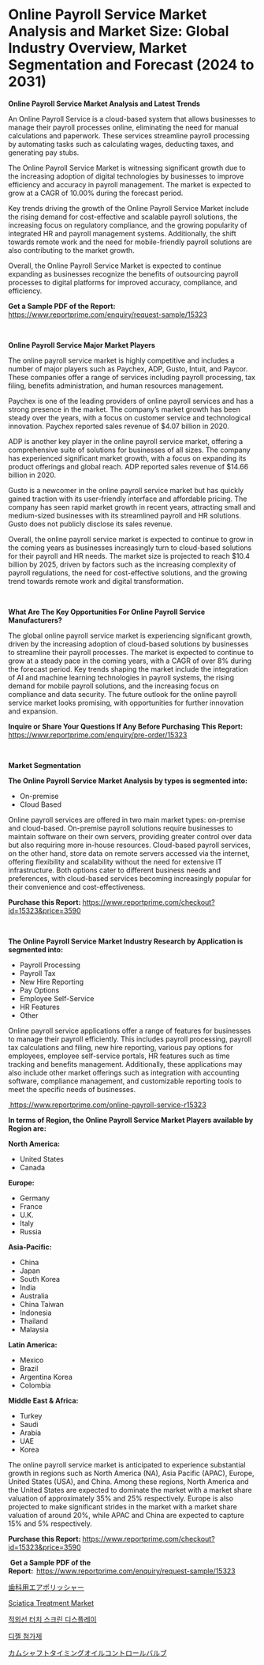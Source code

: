 <p><h1>Online Payroll Service Market Analysis and Market Size: Global Industry Overview, Market Segmentation and Forecast (2024 to 2031)</h1></p><p><strong>Online Payroll Service Market Analysis and Latest Trends</strong></p>
<p><p>An Online Payroll Service is a cloud-based system that allows businesses to manage their payroll processes online, eliminating the need for manual calculations and paperwork. These services streamline payroll processing by automating tasks such as calculating wages, deducting taxes, and generating pay stubs.</p><p>The Online Payroll Service Market is witnessing significant growth due to the increasing adoption of digital technologies by businesses to improve efficiency and accuracy in payroll management. The market is expected to grow at a CAGR of 10.00% during the forecast period.</p><p>Key trends driving the growth of the Online Payroll Service Market include the rising demand for cost-effective and scalable payroll solutions, the increasing focus on regulatory compliance, and the growing popularity of integrated HR and payroll management systems. Additionally, the shift towards remote work and the need for mobile-friendly payroll solutions are also contributing to the market growth.</p><p>Overall, the Online Payroll Service Market is expected to continue expanding as businesses recognize the benefits of outsourcing payroll processes to digital platforms for improved accuracy, compliance, and efficiency.</p></p>
<p><strong>Get a Sample PDF of the Report:&nbsp;</strong> <a href="https://www.reportprime.com/enquiry/request-sample/15323">https://www.reportprime.com/enquiry/request-sample/15323</a></p>
<p>&nbsp;</p>
<p><strong>Online Payroll Service Major Market Players</strong></p>
<p><p>The online payroll service market is highly competitive and includes a number of major players such as Paychex, ADP, Gusto, Intuit, and Paycor. These companies offer a range of services including payroll processing, tax filing, benefits administration, and human resources management.</p><p>Paychex is one of the leading providers of online payroll services and has a strong presence in the market. The company’s market growth has been steady over the years, with a focus on customer service and technological innovation. Paychex reported sales revenue of $4.07 billion in 2020.</p><p>ADP is another key player in the online payroll service market, offering a comprehensive suite of solutions for businesses of all sizes. The company has experienced significant market growth, with a focus on expanding its product offerings and global reach. ADP reported sales revenue of $14.66 billion in 2020.</p><p>Gusto is a newcomer in the online payroll service market but has quickly gained traction with its user-friendly interface and affordable pricing. The company has seen rapid market growth in recent years, attracting small and medium-sized businesses with its streamlined payroll and HR solutions. Gusto does not publicly disclose its sales revenue.</p><p>Overall, the online payroll service market is expected to continue to grow in the coming years as businesses increasingly turn to cloud-based solutions for their payroll and HR needs. The market size is projected to reach $10.4 billion by 2025, driven by factors such as the increasing complexity of payroll regulations, the need for cost-effective solutions, and the growing trend towards remote work and digital transformation.</p></p>
<p>&nbsp;</p>
<p><strong>What Are The Key Opportunities For Online Payroll Service Manufacturers?</strong></p>
<p><p>The global online payroll service market is experiencing significant growth, driven by the increasing adoption of cloud-based solutions by businesses to streamline their payroll processes. The market is expected to continue to grow at a steady pace in the coming years, with a CAGR of over 8% during the forecast period. Key trends shaping the market include the integration of AI and machine learning technologies in payroll systems, the rising demand for mobile payroll solutions, and the increasing focus on compliance and data security. The future outlook for the online payroll service market looks promising, with opportunities for further innovation and expansion.</p></p>
<p><strong>Inquire or Share Your Questions If Any Before Purchasing This Report:</strong> <a href="https://www.reportprime.com/enquiry/pre-order/15323">https://www.reportprime.com/enquiry/pre-order/15323</a></p>
<p>&nbsp;</p>
<p><strong>Market Segmentation</strong></p>
<p><strong>The Online Payroll Service Market Analysis by types is segmented into:</strong></p>
<p><ul><li>On-premise</li><li>Cloud Based</li></ul></p>
<p><p>Online payroll services are offered in two main market types: on-premise and cloud-based. On-premise payroll solutions require businesses to maintain software on their own servers, providing greater control over data but also requiring more in-house resources. Cloud-based payroll services, on the other hand, store data on remote servers accessed via the internet, offering flexibility and scalability without the need for extensive IT infrastructure. Both options cater to different business needs and preferences, with cloud-based services becoming increasingly popular for their convenience and cost-effectiveness.</p></p>
<p><strong>Purchase this Report:&nbsp;</strong><a href="https://www.reportprime.com/checkout?id=15323&price=3590">https://www.reportprime.com/checkout?id=15323&price=3590</a></p>
<p>&nbsp;</p>
<p><strong>The Online Payroll Service Market Industry Research by Application is segmented into:</strong></p>
<p><ul><li>Payroll Processing</li><li>Payroll Tax</li><li>New Hire Reporting</li><li>Pay Options</li><li>Employee Self-Service</li><li>HR Features</li><li>Other</li></ul></p>
<p><p>Online payroll service applications offer a range of features for businesses to manage their payroll efficiently. This includes payroll processing, payroll tax calculations and filing, new hire reporting, various pay options for employees, employee self-service portals, HR features such as time tracking and benefits management. Additionally, these applications may also include other market offerings such as integration with accounting software, compliance management, and customizable reporting tools to meet the specific needs of businesses.</p></p>
<p><a href="https://www.reportprime.com/online-payroll-service-r15323">&nbsp;https://www.reportprime.com/online-payroll-service-r15323</a></p>
<p><strong>In terms of Region, the Online Payroll Service Market Players available by Region are:</strong></p>
<p>
    <p> <strong> North America: </strong>
        <ul>
            <li>United States</li>
            <li>Canada</li>
        </ul>
        </p> 
    <p> <strong> Europe: </strong>
        <ul>
            <li>Germany</li>
            <li>France</li>
            <li>U.K.</li>
            <li>Italy</li>
            <li>Russia</li>
        </ul>
        </p> 
    <p> <strong> Asia-Pacific: </strong>
        <ul>
            <li>China</li>
            <li>Japan</li>
            <li>South Korea</li>
            <li>India</li>
            <li>Australia</li>
            <li>China Taiwan</li>
            <li>Indonesia</li>
            <li>Thailand</li>
            <li>Malaysia</li>
        </ul>
        </p> 
    <p> <strong> Latin America: </strong>
        <ul>
            <li>Mexico</li>
            <li>Brazil</li>
            <li>Argentina Korea</li>
            <li>Colombia</li>
        </ul>
        </p> 
    <p> <strong> Middle East & Africa: </strong>
        <ul>
            <li>Turkey</li>
            <li>Saudi</li>
            <li>Arabia</li>
            <li>UAE</li>
            <li>Korea</li>
        </ul>
    </p>
    </p>
<p><p>The online payroll service market is anticipated to experience substantial growth in regions such as North America (NA), Asia Pacific (APAC), Europe, United States (USA), and China. Among these regions, North America and the United States are expected to dominate the market with a market share valuation of approximately 35% and 25% respectively. Europe is also projected to make significant strides in the market with a market share valuation of around 20%, while APAC and China are expected to capture 15% and 5% respectively.</p></p>
<p><strong>Purchase this Report: </strong><a href="https://www.reportprime.com/checkout?id=15323&price=3590">https://www.reportprime.com/checkout?id=15323&price=3590</a></p>
<p>&nbsp;<strong>Get a Sample PDF of the Report:&nbsp;&nbsp;</strong><a href="https://www.reportprime.com/enquiry/request-sample/15323">https://www.reportprime.com/enquiry/request-sample/15323</a></p>
<p><strong></strong></p>
<p><p><a href="https://medium.com/@isomgleason2023/2024%E5%B9%B4%E3%81%8B%E3%82%892031%E5%B9%B4%E3%81%BE%E3%81%A7%E3%81%AE%E6%AD%AF%E7%A7%91%E7%94%A8%E3%82%A8%E3%82%A2%E3%83%9D%E3%83%AA%E3%83%83%E3%82%B7%E3%83%A3%E3%83%BC%E5%B8%82%E5%A0%B4%E3%81%AE%E6%88%90%E9%95%B7%E8%A6%8B%E9%80%9A%E3%81%97%E3%81%AF-%E5%B8%82%E5%A0%B4%E3%81%AE%E5%82%BE%E5%90%91%E5%88%86%E6%9E%90%E3%81%AB%E3%82%88%E3%82%8B%E5%BF%9C%E7%94%A8-%E5%9C%B0%E5%9F%9F%E3%81%AE%E8%A6%8B%E9%80%9A%E3%81%97-%E5%8F%8E%E7%9B%8A%E3%81%AB%E3%81%8A%E3%81%84%E3%81%A66-1-%E3%81%AEcagr%E3%81%A7%E6%8E%A8%E7%A7%BB%E3%81%97%E3%81%A6%E3%81%84%E3%81%BE%E3%81%99-c4396ca4910e">歯科用エアポリッシャー</a></p><p><a href="https://github.com/flwellarose/Market-Research-Report-List-1/blob/main/sciatica-treatment-market.md">Sciatica Treatment Market</a></p><p><a href="https://github.com/gambitz1998/Market-Research-Report-List-1/blob/main/6533076122986.md">적외선 터치 스크린 디스플레이</a></p><p><a href="https://medium.com/@jordybecker/%EA%B8%80%EB%A1%9C%EB%B2%8C-%EB%94%94%EC%A0%A4-%EC%B2%A8%EA%B0%80%EC%A0%9C-%EC%8B%9C%EC%9E%A5-%EA%B7%9C%EB%AA%A8-%EB%B0%8F-%EC%A0%90%EC%9C%A0%EC%9C%A8-%EB%B6%84%EC%84%9D-%EC%A0%9C%ED%92%88-%EC%9C%A0%ED%98%95%EB%B3%84-%EC%A0%81%EC%9A%A9-%EB%B6%84%EC%95%BC%EB%B3%84-%EC%A7%80%EC%97%AD%EB%B3%84-%EC%98%88%EC%B8%A1-2024-2031-7b907ee153f5">디젤 첨가제</a></p><p><a href="https://medium.com/@billyhopkins526/%E5%B8%82%E5%A0%B4%E4%BA%88%E6%B8%AC-%E3%82%B0%E3%83%AD%E3%83%BC%E3%83%90%E3%83%AB%E3%82%AB%E3%83%A0%E3%82%B7%E3%83%A3%E3%83%95%E3%83%88%E3%82%BF%E3%82%A4%E3%83%9F%E3%83%B3%E3%82%B0%E3%82%AA%E3%82%A4%E3%83%AB%E3%82%B3%E3%83%B3%E3%83%88%E3%83%AD%E3%83%BC%E3%83%AB%E3%83%90%E3%83%AB%E3%83%96%E3%81%AE%E3%83%88%E3%83%AC%E3%83%B3%E3%83%89%E3%81%8A%E3%82%88%E3%81%B3%E5%BD%B1%E9%9F%BF%E5%88%86%E6%9E%90-2024%E5%B9%B4-2031%E5%B9%B4-%E3%81%AE%E3%82%A2%E3%83%97%E3%83%AA%E3%82%B1%E3%83%BC%E3%82%B7%E3%83%A7%E3%83%B3-%E3%82%BB%E3%83%80%E3%83%B3-%E3%83%8F%E3%83%83%E3%83%81%E3%83%90%E3%83%83%E3%82%AF-suv-%E5%88%A5-%E3%82%BF%E3%82%A4%E3%83%97%E5%88%A5-%E3%82%AA%E3%83%AA%E3%82%B8%E3%83%8A%E3%83%AB%E6%A9%9F%E5%99%A8-%E3%82%A2%E3%83%95-635d6368a58c">カムシャフトタイミングオイルコントロールバルブ</a></p></p>